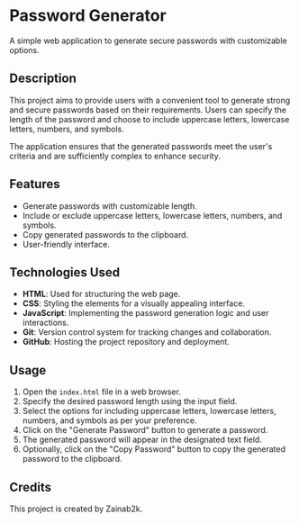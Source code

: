 # Password Generator

A simple web application to generate secure passwords with customizable options.

## Description

This project aims to provide users with a convenient tool to generate strong and secure passwords based on their requirements. Users can specify the length of the password and choose to include uppercase letters, lowercase letters, numbers, and symbols.

The application ensures that the generated passwords meet the user's criteria and are sufficiently complex to enhance security.

## Features

- Generate passwords with customizable length.
- Include or exclude uppercase letters, lowercase letters, numbers, and symbols.
- Copy generated passwords to the clipboard.
- User-friendly interface.

## Technologies Used

- **HTML**: Used for structuring the web page.
- **CSS**: Styling the elements for a visually appealing interface.
- **JavaScript**: Implementing the password generation logic and user interactions.
- **Git**: Version control system for tracking changes and collaboration.
- **GitHub**: Hosting the project repository and deployment.

## Usage

1. Open the `index.html` file in a web browser.
2. Specify the desired password length using the input field.
3. Select the options for including uppercase letters, lowercase letters, numbers, and symbols as per your preference.
4. Click on the "Generate Password" button to generate a password.
5. The generated password will appear in the designated text field.
6. Optionally, click on the "Copy Password" button to copy the generated password to the clipboard.

## Credits

This project is created by Zainab2k.


